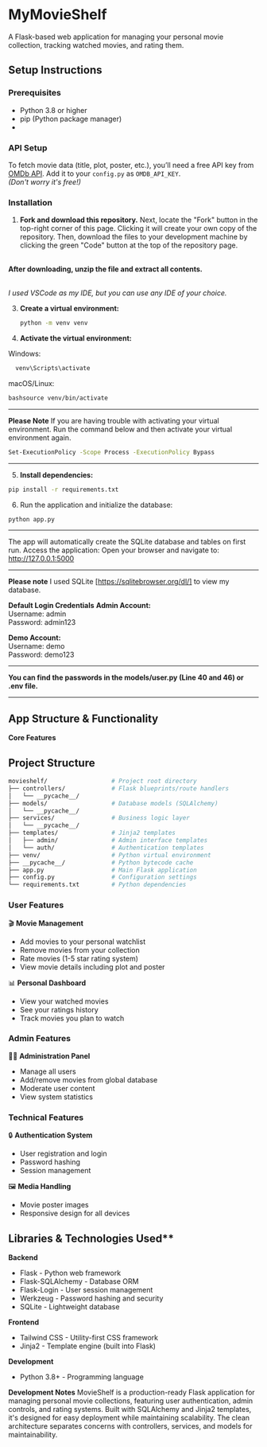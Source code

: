 # MyMovieShelf

A Flask-based web application for managing your personal movie collection, tracking watched movies, and rating them.

## **Setup Instructions**

### **Prerequisites**
- Python 3.8 or higher
- pip (Python package manager)
- 
### **API Setup**
To fetch movie data (title, plot, poster, etc.), you’ll need a free API key from [OMDb API](https://www.omdbapi.com/apikey.aspx). Add it to your `config.py` as `OMDB_API_KEY`.  
*(Don't worry it's free!)*  

### **Installation**
1. **Fork and download this repository.**
Next, locate the "Fork" button in the top-right corner of this page. Clicking it will create your own copy of the repository. Then, download the files to your development machine by clicking the green "Code" button at the top of the repository page.

<br>**After downloading, unzip the file and extract all contents.**

<br>*I used VSCode as my IDE, but you can use any IDE of your choice.*  


3. **Create a virtual environment:**
    ```bash
   python -m venv venv

4. **Activate the virtual environment:**

Windows:
```bash
  venv\Scripts\activate
```

macOS/Linux:
```bash
bashsource venv/bin/activate
```
-----------------------------------------------------
**Please Note**
If you are having trouble with activating your virtual environment.
Run the command below and then activate your virtual environment again.
```bash
Set-ExecutionPolicy -Scope Process -ExecutionPolicy Bypass
```
----------------------------------------------------------

5. **Install dependencies:**
```bash
pip install -r requirements.txt
```

6. Run the application and initialize the database:
```bash
python app.py
```
______________________________________________________________________________
The app will automatically create the SQLite database and tables on first run.
Access the application:
Open your browser and navigate to: http://127.0.0.1:5000
______________________________________________________________________________
**Please note** I used SQLite [https://sqlitebrowser.org/dl/] to view my database.

**Default Login Credentials**
**Admin Account:**
<br>Username: admin
<br>Password: admin123

**Demo Account:**
<br>Username: demo
<br>Password: demo123
______________________________________________________________________________
**You can find the passwords in the models/user.py (Line 40 and 46) or .env file.**
______________________________________________________________________________

## App Structure & Functionality
**Core Features**

## Project Structure

```bash
movieshelf/                  # Project root directory
├── controllers/             # Flask blueprints/route handlers
│   └── __pycache__/
├── models/                  # Database models (SQLAlchemy)
│   └── __pycache__/
├── services/                # Business logic layer
│   └── __pycache__/
├── templates/               # Jinja2 templates
│   ├── admin/               # Admin interface templates
│   └── auth/                # Authentication templates
├── venv/                    # Python virtual environment
├── __pycache__/             # Python bytecode cache
├── app.py                   # Main Flask application
├── config.py                # Configuration settings
└── requirements.txt         # Python dependencies
```

### User Features
🎬 **Movie Management**
- Add movies to your personal watchlist
- Remove movies from your collection
- Rate movies (1-5 star rating system)
- View movie details including plot and poster

📊 **Personal Dashboard**
- View your watched movies
- See your ratings history
- Track movies you plan to watch

### Admin Features
👨‍💼 **Administration Panel**
- Manage all users
- Add/remove movies from global database
- Moderate user content
- View system statistics

### Technical Features
🔒 **Authentication System**
- User registration and login
- Password hashing
- Session management

🖼️ **Media Handling**
- Movie poster images
- Responsive design for all devices

## Libraries & Technologies Used**
**Backend**

- Flask - Python web framework
- Flask-SQLAlchemy - Database ORM
- Flask-Login - User session management
- Werkzeug - Password hashing and security
- SQLite - Lightweight database

**Frontend**

- Tailwind CSS - Utility-first CSS framework
- Jinja2 - Template engine (built into Flask)

**Development**

- Python 3.8+ - Programming language

**Development Notes**
MovieShelf is a production-ready Flask application for managing personal movie collections, featuring user authentication, admin controls, and rating systems. 
Built with SQLAlchemy and Jinja2 templates, it's designed for easy deployment while maintaining scalability. 
The clean architecture separates concerns with controllers, services, and models for maintainability.
